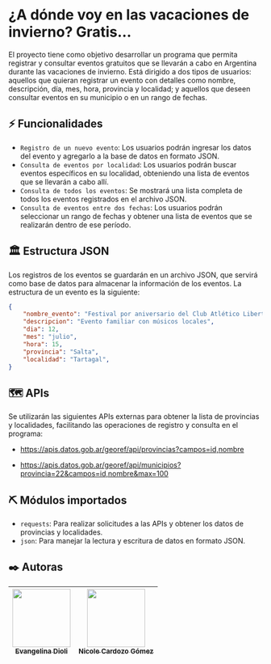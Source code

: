 # ¿A dónde voy en las vacaciones de invierno? Gratis...

El proyecto tiene como objetivo desarrollar un programa que permita registrar y consultar eventos gratuitos que se llevarán a cabo en Argentina durante las vacaciones de invierno. Está dirigido a dos tipos de usuarios: aquellos que quieran registrar un evento con detalles como nombre, descripción, día, mes, hora, provincia y localidad; y aquellos que deseen consultar eventos en su municipio o en un rango de fechas.

## ⚡ Funcionalidades

- `Registro de un nuevo evento`: Los usuarios podrán ingresar los datos del evento y agregarlo a la base de datos en formato JSON.
- `Consulta de eventos por localidad`: Los usuarios podrán buscar eventos específicos en su localidad, obteniendo una lista de eventos que se llevarán a cabo allí.
- `Consulta de todos los eventos`: Se mostrará una lista completa de todos los eventos registrados en el archivo JSON.
- `Consulta de eventos entre dos fechas`: Los usuarios podrán seleccionar un rango de fechas y obtener una lista de eventos que se realizarán dentro de ese período.

## 🏛️ Estructura JSON
Los registros de los eventos se guardarán en un archivo JSON, que servirá como base de datos para almacenar la información de los eventos. La estructura de un evento es la siguiente:

```json
{
    "nombre_evento": "Festival por aniversario del Club Atlético Libertad",
    "descripcion": "Evento familiar con músicos locales",
    "dia": 12,
    "mes": "julio",
    "hora": 15,
    "provincia": "Salta",
    "localidad": "Tartagal",
}
```

## 🗺 APIs
Se utilizarán las siguientes APIs externas para obtener la lista de provincias y localidades, facilitando las operaciones de registro y consulta en el programa:

- https://apis.datos.gob.ar/georef/api/provincias?campos=id,nombre

- https://apis.datos.gob.ar/georef/api/municipios?provincia=22&campos=id,nombre&max=100

## ⛏️ Módulos importados
- `requests`: Para realizar solicitudes a las APIs y obtener los datos de provincias y localidades.
- `json`: Para manejar la lectura y escritura de datos en formato JSON.

## ✒️ Autoras

| [<img src="https://avatars.githubusercontent.com/u/133787035?v=4" width=115><br><sub>Evangelina Dioli</sub>](https://github.com/EvangelinaDioli) |  [<img src="https://avatars.githubusercontent.com/u/129181094?v=4" width=115><br><sub>Nicole Cardozo Gómez</sub>](https://github.com/paunicole) |
| :---: | :---: |
